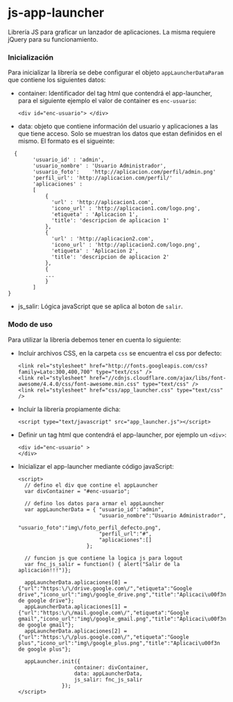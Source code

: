 # js-app-launcher
Librería JS para graficar un lanzador de aplicaciones. La misma requiere jQuery para su funcionamiento.

### Inicialización

Para inicializar la librería se debe configurar el objeto `appLauncherDataParam` que contiene los siguientes datos:

* container: Identificador del tag html que contendrá el app-launcher, para el siguiente ejemplo el valor de container es `enc-usuario`:

  ```<div id="enc-usuario"> </div>```
  
* data: objeto que contiene información del usuario y aplicaciones a las que tiene acceso. Solo se muestran los datos que estan definidos en el mismo. El formato es el sigueinte:

```
  {
        'usuario_id' : 'admin',
        'usuario_nombre' : 'Usuario Administrador',
        'usuario_foto':    'http://aplicacion.com/perfil/admin.png'
        'perfil_url': 'http://aplicacion.com/perfil/'
        'aplicaciones' :
        [
            {
              'url' : 'http://aplicacion1.com',
              'icono_url' : 'http://aplicacion1.com/logo.png',
              'etiqueta' : 'Aplicacion 1',
              'title': 'descripcion de aplicacion 1'
            },
            {
              'url' : 'http://aplicacion2.com',
              'icono_url' : 'http://aplicacion2.com/logo.png',
              'etiqueta' : 'Aplicacion 2',
              'title': 'descripcion de aplicacion 2'
            },
            {
            ...
            }
        ]
}
```
 
* js_salir: Lógica javaScript que se aplica al boton de `salir`.


### Modo de uso

Para utilizar la librería debemos tener en cuenta lo siguiente:

* Incluir archivos CSS, en la carpeta `css` se encuentra el css por defecto:

  ```
  <link rel="stylesheet" href="http://fonts.googleapis.com/css?family=Lato:300,400,700" type="text/css" />
  <link rel="stylesheet" href="//cdnjs.cloudflare.com/ajax/libs/font-awesome/4.4.0/css/font-awesome.min.css" type="text/css" />
  <link rel="stylesheet" href="css/app_launcher.css" type="text/css" />
  ```

* Incluir la librería propiamente dicha:

  ```
  <script type="text/javascript" src="app_launcher.js"></script>  
  ```

* Definir un tag html que contendrá el app-launcher, por ejemplo un `<div>`:

  ```
  <div id="enc-usuario" >   
  </div>
  ```

* Inicializar el app-launcher mediante código javaScript:

  ```
  <script>
    // defino el div que contine el appLauncher
    var divContainer = "#enc-usuario";
    
    // defino los datos para armar el appLauncher
    var appLauncherData = { "usuario_id":"admin",
                            "usuario_nombre":"Usuario Administrador",
                            "usuario_foto":"img\/foto_perfil_defecto.png",
                            "perfil_url":"#",
                            "aplicaciones":[]
                        };
    
    // funcion js que contiene la logica js para logout
    var fnc_js_salir = function() { alert("Salir de la aplicación!!!")};
    
    appLauncherData.aplicaciones[0] = {"url":"https:\/\/drive.google.com\/","etiqueta":"Google drive","icono_url":"img\/google_drive.png","title":"Aplicaci\u00f3n de google drive"};
    appLauncherData.aplicaciones[1] = {"url":"https:\/\/mail.google.com\/","etiqueta":"Google gmail","icono_url":"img\/google_gmail.png","title":"Aplicaci\u00f3n de google gmail"};
    appLauncherData.aplicaciones[2] = {"url":"https:\/\/plus.google.com\/","etiqueta":"Google plus","icono_url":"img\/google_plus.png","title":"Aplicaci\u00f3n de google plus"};
    
    appLauncher.init({
                    container: divContainer,
                    data: appLauncherData,
                    js_salir: fnc_js_salir
                });
  </script>
  ```
  


